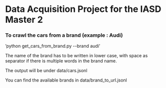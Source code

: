 # Data Acquisition Project for the IASD Master 2

### To crawl the cars from a brand (example : Audi)

’python get_cars_from_brand.py --brand audi’

The name of the brand has to be written in lower case, with space as separator if there is multiple words in the brand name.

The output will be under data/cars.jsonl

You can find the available brands in data/brand_to_url.jsonl
